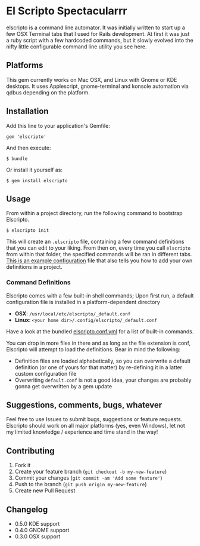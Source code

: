 # El Scripto Spectacularrr

elscripto is a command line automator. It was initially written to start up a few OSX Terminal tabs that I used for Rails development. At first it was just a ruby script with a few hardcoded commands, but it slowly evolved into the nifty little configurable command line utility you see here.

## Platforms

This gem currently works on Mac OSX, and Linux with Gnome or KDE desktops.
It uses Applescript, gnome-terminal and konsole automation via qdbus depending on the platform.

## Installation

Add this line to your application's Gemfile:

    gem 'elscripto'

And then execute:

    $ bundle

Or install it yourself as:

    $ gem install elscripto

## Usage

From within a project directory, run the following command to bootstrap Elscripto.

    $ elscripto init

This will create an `.elscripto` file, containing a few command definitions that you can edit to your liking.
From then on, every time you call `elscripto` from within that folder, the specified commands will be ran in different tabs. [This is an example configuration](https://github.com/Achillefs/elscripto/blob/master/config/elscripto.init.yml) file that also tells you how to add your own definitions in a project.

### Command Definitions

Elscripto comes with a few built-in shell commands; Upon first run, a default configuration file is installed in a platform-dependent directory 
  
  * **OSX**: `/usr/local/etc/elscripto/_default.conf`
  * **Linux**: `<your home dir>/.config/elscripto/_default.conf`

Have a look at the bundled [elscripto.conf.yml](https://github.com/Achillefs/elscripto/blob/master/config/elscripto.conf.yml) for a list of built-in commands.

You can drop in more files in there and as long as the file extension is conf, Elscripto will attempt to load the definitions. Bear in mind the following:

  * Definition files are loaded alphabetically, so you can overwrite a default definition (or one of yours for that matter) by re-defining it in a latter custom configuration file
  * Overwriting `default.conf` is not a good idea, your changes are probably gonna get overwritten by a gem update

## Suggestions, comments, bugs, whatever

Feel free to use Issues to submit bugs, suggestions or feature requests. 
Elscripto should work on all major platforms (yes, even Windows), let not my limited knowledge / experience and time stand in the way!

## Contributing

1. Fork it
2. Create your feature branch (`git checkout -b my-new-feature`)
3. Commit your changes (`git commit -am 'Add some feature'`)
4. Push to the branch (`git push origin my-new-feature`)
5. Create new Pull Request

## Changelog

  * 0.5.0 KDE support
  * 0.4.0 GNOME support
  * 0.3.0 OSX support